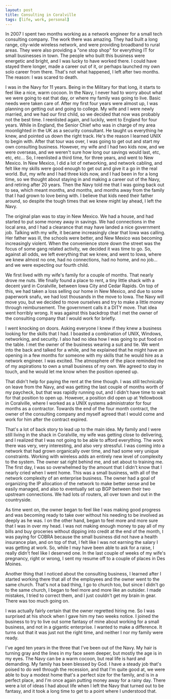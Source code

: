 ```yaml
--- 
layout: post
title: Consulting in Coralville
tags: [life, work, personal]
---
```

In 2007 I spent two months working as a network engineer for a small tech consulting company. The work there was amazing. They had built a long range, city-wide wireless network, and were providing broadband to rural areas. They were also providing a "one stop shop" for everything IT for small businesses in town. The people who built this business were energetic and bright, and I was lucky to have worked there. I could have stayed there longer, made a career out of it, or perhaps launched my own solo career from there. That's not what happened, I left after two months. The reason: I was scared to death.

I was in the Navy for 11 years. Being in the Military for that long, it starts to feel like a nice, warm cocoon. In the Navy, I never had to worry about what we were going to eat that day, or where my family was going to live. Basic needs were taken care of. After my first four years were almost up, I was planning on getting out and going to college. My wife and I were newly married, and we had our first child, so we decided that now was probably not the best time. I reenlisted again, and luckily, went to England for four years. While in England, the Senior Chief who was in charge of my area moonlighted in the UK as a security consultant. He taught us everything he knew, and pointed us down the right track. He's the reason I learned UNIX to begin with. After that tour was over, I was going to get out and start my own consulting business. However, my wife and I had two kids now, and we were overseas, and we weren't sure how long our savings would last, etc, etc, etc... So, I reenlisted a third time, for three years, and went to New Mexico. In New Mexico, I did a lot of networking, and network cabling, and felt like my skills were good enough to get out and give it a go in the real world. But, my wife and I had three kids now, and I had been in for a long time, so we thought about staying in and making a career out of the Navy, and retiring after 20 years. Then the Navy told me that I was going back out to sea, which meant months, and months, and months away from the family that I had grown to love being with. I believe that kids need their father around, so despite the tough times that we knew might lay ahead, I left the Navy.

The original plan was to stay in New Mexico. We had a house, and had started to put some money away in savings. We had connections in the local area, and I had a clearance that may have landed a nice government job. Talking with my wife, it became increasingly clear that Iowa was calling. Her father was ill, the schools were better, and New Mexico was becoming increasingly violent. When the convenience store down the street was the focus of some gang related activity, we decided it was time to go. So, against all odds, we left everything that we knew, and went to Iowa, where we knew almost no one, had no connections, had no home, and no job... and we were expecting our fourth child.

We first lived with my wife's family for a couple of months. That nearly drove me nuts. We finally found a place to rent, a tiny little shack with a decent yard in Coralville, between Iowa City and Cedar Rapids. On top of this, we had taken a loss selling our home in New Mexico, and due to some paperwork snafu, we had lost thousands in the move to Iowa. The Navy will move you, but we decided to move ourselves and try to make a little money through reimbursement. The government calls it a DITY move. That idea went horribly wrong. It was against this backdrop that I met the owner of the consulting company that I would work for briefly.

I went knocking on doors. Asking everyone I knew if they knew a business looking for the skills that I had. I boasted a combination of UNIX, Windows, networking, and security. I also had no idea how I was going to put food on the table. I met the owner of the business wearing a suit and tie. We went into the back and talked for a while, and he explained that he might have an opening in a few months for someone with my skills that he would hire as a network engineer. I was excited. The atmosphere of the place reminded me of my aspirations to own a small business of my own. We agreed to stay in touch, and he would let me know when the position opened up.

That didn't help for paying the rent at the time though. I was still technically on leave from the Navy, and was getting the last couple of months worth of my paycheck, but that was rapidly running out, and I didn't have time to wait for that position to open up. However, a position did open up at Yellowbook in Coralville, where I worked as a UNIX systems administrator for four months as a contractor. Towards the end of the four month contract, the owner of the consulting company and myself agreed that I would come and work for him after the contract expired.

That's a lot of back story to lead up to the main idea. My family and I were still living in the shack in Coralville, my wife was getting close to delivering, and I realized that I was not going to be able to afford everything.
The work there was very, very interesting, and also very stressful. I was coming into a network that had grown organically over time, and had some very unique constraints. Working with wireless adds an entirely new level of complexity to the system. The owner sat right behind me, and set about to training me. The first day, I was so overwhelmed by the amount that I didn't know that I nearly cried when I went home. This was a small business, with all of the network complexity of an enterprise business. The owner had a goal of organizing the IP allocation of the network to make better sense and be easily managed, and also to eventually set up BGP between their two upstream connections. We had lots of routers, all over town and out in the countryside.

As time went on, the owner began to feel like I was making good progress and was becoming ready to take over without his needing to be involved as deeply as he was. I on the other hand, began to feel more and more sure that I was in over my head. I was not making enough money to pay all of my bills and buy groceries without dipping into credit at the end of the month, I was paying for COBRA because the small business did not have a health insurance plan, and on top of that, I felt like I was not earning the salary I was getting at work. So, while I may have been able to ask for a raise, I really didn't feel like I deserved one. In the last couple of weeks of my wife's pregnancy, right or wrong, I sent my resume off to a couple of places in Des Moines.

Another thing that I noticed about the consulting business, I learned after I started working there that all of the employees and the owner went to the same church. That's not a bad thing, I go to church too, but since I didn't go to the same church, I began to feel more and more like an outsider. I made mistakes, I tried to correct them, and I just couldn't get my brain in gear. There was too much going on.

I was actually fairly certain that the owner regretted hiring me. So I was surprised at his shock when I gave him my two weeks notice. I joined the business to try to live out some fantasy of mine about working for a small business, and not in a gigantic enterprise. I wanted to make a difference. It turns out that it was just not the right time, and neither I nor my family were ready.

I've aged ten years in the three that I've been out of the Navy. My hair is turning gray and the lines in my face seem deeper, but mostly the age is in my eyes. The Navy can be a warm cocoon, but real life is hard and demanding. My family has been blessed by God. I have a steady job that's poised to do well through the recession, and that I'm quite good at, we were able to buy a modest home that's a perfect size for the family, and is in a perfect place, and I'm once again putting money away for a rainy day. There were a lot of ideas I had about life when I left the Navy that turned out to be fantasy, and it took a long time to get to a point where I understood that.


